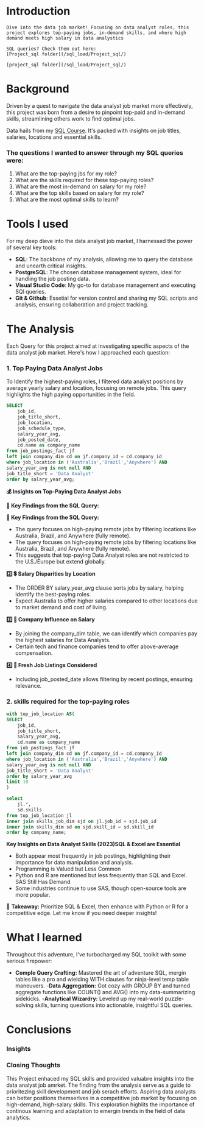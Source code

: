 # Introduction
    Dive into the data job market! Focusing on data analyst roles, this project explores top-paying jobs, in-demand skills, and where high demand meets high salary in data analystics

    SQL queries? Check them out here: 
    [Project_sql folder](/sql_load/Project_sql/)

    [project_sql folder](/sql_load/Project_sql/)
    
# Background
Driven by a quest to navigate the data analyst job market more effectively, this project was born from a desire to pinpoint top-paid and in-demand skills, streamlining others work to find optimal jobs.

Data hails from my [SQL Course](Link). It's packed with insights on job titles, salaries, locations and essential skills.

### The questions I wanted to answer through my SQL queries were:
1. What are the top-paying jbs for my role?
2. What are the skills required for these top-paying roles?
3. What are the most in-demand on salary for my role?
4. What are the top skills based on salary for my role?
5. What are the most optimal skills to learn?

# Tools I used
For my deep dieve into the data analyst job market, I harnessed the power of several key tools:

- **SQL**: The backbone of my analysis, allowing me to query the database and unearth critical insights.
- **PostgreSQL**: The chosen database management system, ideal for handling the job posting data.
- **Visual Studio Code**: My go-to for database management and executing SQl queries.
- **Git & Github**: Essetial for version control and sharing my SQL scripts and analysis, ensuring collaboration and project tracking.

# The Analysis
Each Query for this project aimed at investigating specific aspects of the data analyst job market. Here's how I approached each question:

### 1. Top Paying Data Analyst Jobs
To Identify the highest-paying roles, I filtered data analyst positions by average yearly salary and location, focusing on remote jobs. This query highlights the high paying opportunities in the field.

```sql
SELECT
    job_id,
    job_title_short,
    job_location,
    job_schedule_type,
    salary_year_avg,
    job_posted_date,
    cd.name as company_name
from job_postings_fact jf
left join company_dim cd on jf.company_id = cd.company_id
where job_location in ('Australia','Brazil','Anywhere') AND
salary_year_avg is not null AND
job_title_short = 'Data Analyst'
order by salary_year_avg;
```
**💰 Insights on Top-Paying Data Analyst Jobs**

**🔎 Key Findings from the SQL Query:**

**🔎 Key Findings from the SQL Query:**
- The query focuses on high-paying remote jobs by filtering locations like Australia, Brazil, and Anywhere (fully remote).
- The query focuses on high-paying remote jobs by filtering locations like Australia, Brazil, and Anywhere (fully remote).
- This suggests that top-paying Data Analyst roles are not restricted to the U.S./Europe but extend globally.

**2️⃣ 💲 Salary Disparities by Location**
- The ORDER BY salary_year_avg clause sorts jobs by salary, helping identify the best-paying roles.
- Expect Australia to offer higher salaries compared to other locations due to market demand and cost of living.

**3️⃣ 🏢 Company Influence on Salary**
- By joining the company_dim table, we can identify which companies pay the highest salaries for Data Analysts.
- Certain tech and finance companies tend to offer above-average compensation.

**4️⃣ 📅 Fresh Job Listings Considered**
- Including job_posted_date allows filtering by recent postings, ensuring relevance.


### 2. skills required for the top-paying roles

```sql
with top_job_location AS(
SELECT
    job_id,
    job_title_short,
    salary_year_avg,
    cd.name as company_name
from job_postings_fact jf
left join company_dim cd on jf.company_id = cd.company_id
where job_location in ('Australia','Brazil','Anywhere') AND
salary_year_avg is not null AND
job_title_short = 'Data Analyst'
order by salary_year_avg
limit 10
)

select 
    jl.*,
    sd.skills
from top_job_location jl
inner join skills_job_dim sjd on jl.job_id = sjd.job_id
inner join skills_dim sd on sjd.skill_id = sd.skill_id
order by company_name;
```
**Key Insights on Data Analyst Skills (2023)SQL & Excel are Essential** 

- Both appear most frequently in job postings, highlighting their importance for data manipulation and analysis.
- Programming is Valued but Less Common 
- Python and R are mentioned but less frequently than SQL and Excel.
SAS Still Has Demand 
- Some industries continue to use SAS, though open-source tools are more popular.
 
🔹 **Takeaway:** Prioritize SQL & Excel, then enhance with Python or R for a competitive edge. Let me know if you need deeper insights!


# What I learned

Throughout this adventure, I've turbocharged my SQL toolkit with some serious firepower:

- **Comple Query Crafting:** Mastered the art of adventure SQL, mergin tables like a pro and wielding WITH clauses for ninja-level temp table maneuvers.
-**Data Aggregation:** Got cozy with GROUP BY and turned aggregate functions like COUNT() and AVG() into my data-summarizing sidekicks.
-**Analytical Wizardry:** Leveled up my real-world puzzle-solving skills, turning questions into actionable, insightful SQL queries.

# Conclusions

### Insights

### Closing Thoughts

This Project enhaced my SQL skills and provided valuabre insights into the data analyst job amrket. The finding from the analysis serve as a guide to prioritezing skill development and job serach efforts. Aspiring data analysts can better positions themserlves in a competitive job market by focusing on high-demand, high-salary skills. This exploration highlits the importance of continous learning and adaptation to emergin trends in the field of data analytics.
